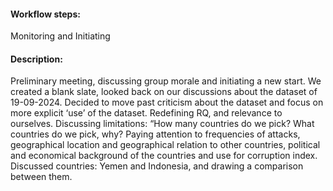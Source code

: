 #### Workflow steps:
Monitoring and Initiating 

#### Description: 
Preliminary meeting, discussing group morale and initiating a new start. We created a blank slate, looked back on our discussions about the dataset of 19-09-2024. Decided to move past criticism about the dataset and focus on more explicit ‘use’ of the dataset. Redefining RQ, and relevance to ourselves. Discussing limitations: “How many countries do we pick? What countries do we pick, why? Paying attention to frequencies of attacks, geographical location and geographical relation to other countries, political and economical background of the countries and use for corruption index. Discussed countries: Yemen and Indonesia, and drawing a comparison between them.
